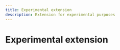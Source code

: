 ```yaml
---
title: Experimental extension
description: Extension for experimental purposes
---
```


# Experimental extension
